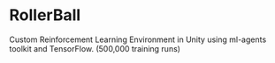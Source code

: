 # RollerBall
Custom Reinforcement Learning Environment in Unity using ml-agents toolkit and TensorFlow. (500,000 training runs)
